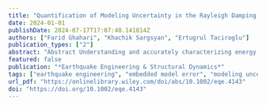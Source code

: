 ```yaml
---
title: "Quantification of Modeling Uncertainty in the Rayleigh Damping Model"
date: 2024-01-01
publishDate: 2024-07-17T17:07:40.141814Z
authors: ["Farid Ghahari", "Khachik Sargsyan", "Ertugrul Taciroglu"]
publication_types: ["2"]
abstract: "Abstract Understanding and accurately characterizing energy dissipation mechanisms in civil structures during earthquakes is an important element of seismic assessment and design. The most commonly used model is attributed to Rayleigh. This paper proposes a systematic approach to quantify the uncertainty associated with Rayleigh's damping model. Bayesian calibration with embedded model error is employed to treat the coefficients of the Rayleigh model as random variables using modal damping ratios. Through a numerical example, we illustrate how this approach works and how the calibrated model can address modeling uncertainty associated with the Rayleigh damping model."
featured: false
publication: "*Earthquake Engineering & Structural Dynamics*"
tags: ["earthquake engineering", "embedded model error", "modeling uncertainty", "rayleigh damping model"]
url_pdf: "https://onlinelibrary.wiley.com/doi/abs/10.1002/eqe.4143"
doi: "https://doi.org/10.1002/eqe.4143"
---
```


